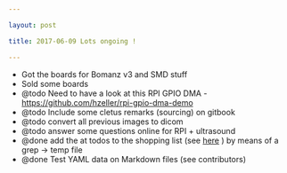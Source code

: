 ```yaml
---

layout: post

title: 2017-06-09 Lots ongoing !

---
```



-   Got the boards for Bomanz v3 and SMD stuff
-   Sold some boards
-   @todo Need to have a look at this RPI GPIO DMA -
    https://github.com/hzeller/rpi-gpio-dma-demo
-   @todo Include some cletus remarks (sourcing) on gitbook
-   @todo convert all previous images to dicom
-   @todo answer some questions online for RPI + ultrasound
-   @done add the at todos to the shopping list (see
    [here](https://kelu124.gitbooks.io/echomods/content/Chapter7/shoppingList.html) )
    by means of a grep -&gt; temp file
-   @done Test YAML data on Markdown files (see contributors)

